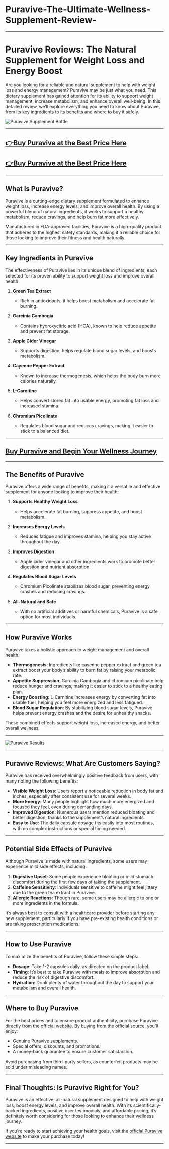 # Puravive-The-Ultimate-Wellness-Supplement-Review-

---

# Puravive Reviews: The Natural Supplement for Weight Loss and Energy Boost  

Are you looking for a reliable and natural supplement to help with weight loss and energy management? Puravive may be just what you need. This dietary supplement has gained attention for its ability to support weight management, increase metabolism, and enhance overall well-being. In this detailed review, we’ll explore everything you need to know about Puravive, from its key ingredients to its benefits and where to buy it safely.

![Puravive Supplement Bottle](https://github.com/user-attachments/assets/9e779f6e-3908-44ff-b733-e06f65b30477)  

---

## [👉Buy Puravive at the Best Price Here](https://tinyurl.com/bdev4nn2)  
## [👉Buy Puravive at the Best Price Here](https://tinyurl.com/bdev4nn2)  

---

## What Is Puravive?  

Puravive is a cutting-edge dietary supplement formulated to enhance weight loss, increase energy levels, and improve overall health. By using a powerful blend of natural ingredients, it works to support a healthy metabolism, reduce cravings, and help burn fat more effectively.  

Manufactured in FDA-approved facilities, Puravive is a high-quality product that adheres to the highest safety standards, making it a reliable choice for those looking to improve their fitness and health naturally.

---

## Key Ingredients in Puravive  

The effectiveness of Puravive lies in its unique blend of ingredients, each selected for its proven ability to support weight loss and improve overall health:

1. **Green Tea Extract**  
   - Rich in antioxidants, it helps boost metabolism and accelerate fat burning.  

2. **Garcinia Cambogia**  
   - Contains hydroxycitric acid (HCA), known to help reduce appetite and prevent fat storage.  

3. **Apple Cider Vinegar**  
   - Supports digestion, helps regulate blood sugar levels, and boosts metabolism.  

4. **Cayenne Pepper Extract**  
   - Known to increase thermogenesis, which helps the body burn more calories naturally.  

5. **L-Carnitine**  
   - Helps convert stored fat into usable energy, promoting fat loss and increased stamina.  

6. **Chromium Picolinate**  
   - Regulates blood sugar and reduces cravings, making it easier to stick to a balanced diet.

---

## [Buy Puravive and Begin Your Wellness Journey](https://tinyurl.com/bdev4nn2)  

---

## The Benefits of Puravive  

Puravive offers a wide range of benefits, making it a versatile and effective supplement for anyone looking to improve their health:

1. **Supports Healthy Weight Loss**  
   - Helps accelerate fat burning, suppress appetite, and boost metabolism.  

2. **Increases Energy Levels**  
   - Reduces fatigue and improves stamina, helping you stay active throughout the day.  

3. **Improves Digestion**  
   - Apple cider vinegar and other ingredients work to promote better digestion and nutrient absorption.  

4. **Regulates Blood Sugar Levels**  
   - Chromium Picolinate stabilizes blood sugar, preventing energy crashes and reducing cravings.  

5. **All-Natural and Safe**  
   - With no artificial additives or harmful chemicals, Puravive is a safe option for most individuals.  

---

## How Puravive Works  

Puravive takes a holistic approach to weight management and overall health:  

- **Thermogenesis**: Ingredients like cayenne pepper extract and green tea extract boost your body’s ability to burn fat by raising your metabolic rate.  
- **Appetite Suppression**: Garcinia Cambogia and chromium picolinate help reduce hunger and cravings, making it easier to stick to a healthy eating plan.  
- **Energy Boosting**: L-Carnitine increases energy by converting fat into usable fuel, helping you feel more energized and less fatigued.  
- **Blood Sugar Regulation**: By stabilizing blood sugar levels, Puravive helps prevent energy crashes and the desire for unhealthy snacks.

These combined effects support weight loss, increased energy, and better overall wellness.  

---

![Puravive Results](https://github.com/user-attachments/assets/a5db1d0c-dfcf-4274-b189-06d5f644ddbc)  

---

## Puravive Reviews: What Are Customers Saying?  

Puravive has received overwhelmingly positive feedback from users, with many noting the following benefits:  

- **Visible Weight Loss**: Users report a noticeable reduction in body fat and inches, especially after consistent use for several weeks.  
- **More Energy**: Many people highlight how much more energized and focused they feel, even during demanding days.  
- **Improved Digestion**: Numerous users mention reduced bloating and better digestion, thanks to the supplement’s natural ingredients.  
- **Easy to Use**: The daily capsule dosage fits easily into most routines, with no complex instructions or special timing needed.  

---

## Potential Side Effects of Puravive  

Although Puravive is made with natural ingredients, some users may experience mild side effects, including:  

1. **Digestive Upset**: Some people experience bloating or mild stomach discomfort during the first few days of taking the supplement.  
2. **Caffeine Sensitivity**: Individuals sensitive to caffeine might feel jittery due to the green tea extract in Puravive.  
3. **Allergic Reactions**: Though rare, some users may be allergic to one or more ingredients in the formula.  

It’s always best to consult with a healthcare provider before starting any new supplement, particularly if you have pre-existing health conditions or are taking prescription medications.  

---

## How to Use Puravive  

To maximize the benefits of Puravive, follow these simple steps:  

- **Dosage**: Take 1-2 capsules daily, as directed on the product label.  
- **Timing**: It’s best to take Puravive with meals to improve absorption and reduce the risk of digestive discomfort.  
- **Hydration**: Drink plenty of water throughout the day to support your metabolism and overall health.  

---

## Where to Buy Puravive  

For the best prices and to ensure product authenticity, purchase Puravive directly from the [official website](https://tinyurl.com/bdev4nn2). By buying from the official source, you’ll enjoy:  

- Genuine Puravive supplements.  
- Special offers, discounts, and promotions.  
- A money-back guarantee to ensure customer satisfaction.  

Avoid purchasing from third-party sellers, as counterfeit products may be sold under misleading names.  

---

## Final Thoughts: Is Puravive Right for You?  

Puravive is an effective, all-natural supplement designed to help with weight loss, boost energy levels, and improve overall health. With its scientifically-backed ingredients, positive user testimonials, and affordable pricing, it’s definitely worth considering for those looking to enhance their wellness journey.  

If you’re ready to start achieving your health goals, visit the [official Puravive website](https://tinyurl.com/bdev4nn2) to make your purchase today!  

---
